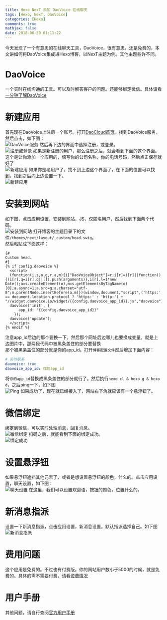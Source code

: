 ```yaml
---
title: Hexo NexT 添加 DaoVoice 在线聊天
tags: [Hexo, NexT, DaoVoice]
categories: [Hexo]
comments: true
mathjax: false
date: 2018-06-30 01:11:22
---
```

今天发现了一个有意思的在线聊天工具，DaoVoice，很有意思，还是免费的，本文讲如何将DaoVoice集成进Hexo博客，以NexT主题为例。其他主题些许不同。  

<!-- more -->

# DaoVoice
一个实时在线沟通的工具。可以及时解答客户的问题。还能够绑定微信。具体请看[一分钟了解DaoVoice](http://blog.daovoice.io/daovocie_manhua/?utm_source=DaoCloud&utm_campaign=39_campaign&utm_medium=daovoice_widget&utm_term=footer_link&utm_content=one_min)  

# 新建应用
首先现在DaoVoice上注册一个账号。打开[DaoCloud首页](https://www.daocloud.io/)。找到DaoVoice服务，然后点击，如下图：  
![DaoVoice服务](https://images.yunhao.space/pica/hexo-next-add-daovoice-contact/1.png)
然后再下边的界面中选择注册，或登录。  
![注册或登录](https://images.yunhao.space/pica/hexo-next-add-daovoice-contact/2.png)
如果是新注册的用户，那么注册之后，就会看到下面的这个界面。这个是让你添加一个应用的，填写你的公司名称，你的电话号码，然后点击保存就好了  
![新建应用](https://images.yunhao.space/pica/hexo-next-add-daovoice-contact/3.png)
如果你是老用户了，找不到上边这个界面了，在下面的位置可以找到，找到之后向上边设置一下。  
![新建应用](https://images.yunhao.space/pica/hexo-next-add-daovoice-contact/4.png)

# 安装到网站
如下图，点击应用设置，安装到网站，JS，仅匿名用户，然后找到下面两个代码。  
![安装到网站](https://images.yunhao.space/pica/hexo-next-add-daovoice-contact/5.png)
打开博客的主题目录下的文件`/themes/next/layout/_custom/head.swig`。  
然后粘贴成下面这样：  
```swig
{#
Custom head.
#}
{% if config.daovoice %}
  <script>
  (function(i,s,o,g,r,a,m){i["DaoVoiceObject"]=r;i[r]=i[r]||function(){(i[r].q=i[r].q||[]).push(arguments)},i[r].l=1*new Date();a=s.createElement(o),m=s.getElementsByTagName(o)[0];a.async=1;a.src=g;a.charset="utf-8";m.parentNode.insertBefore(a,m)})(window,document,"script",('https:' == document.location.protocol ? 'https:' : 'http:') + "//widget.daovoice.io/widget/{{config.daovoice_app_id}}.js","daovoice")
  daovoice('init', {
      app_id: "{{config.daovoice_app_id}}"
    });
  daovoice('update');
  </script>
{% endif %}
```
注意app_id后边的那个要换一下，然后那个网址后边哪儿也要换成变量。就是上边图片中，那两段代码中被黑条盖住的部分要替换  
那个被黑条盖住的部分就是你的app_id。打开`博客配置文件`然后增加下面内容：  
```yaml
# 实时联系
daovoice: true
daovoice_app_id: 你的app_id
```
将`你的app_id`替换成黑条盖住的部分就行了。然后执行`hexo cl & hexo g & hexo d`，之后ping一下，如下图  
![Ping](https://images.yunhao.space/pica/hexo-next-add-daovoice-contact/6.png)
如果成功了，现在就已经接入了，网站右下角就应该有一个悬浮钮了。  

# 微信绑定
绑定到微信，可以实时处理消息，回复消息。  
![微信绑定](https://images.yunhao.space/pica/hexo-next-add-daovoice-contact/7.png)
扫码之后，就能看到下面的绑定成功。  
![绑定成功](https://images.yunhao.space/pica/hexo-next-add-daovoice-contact/8.png)

# 设置悬浮钮
如果悬浮钮遮挡其他元素了，或者是想设置悬浮钮的颜色，什么的。点击应用设置，聊天设置，如下图：  
![聊天设置](https://images.yunhao.space/pica/hexo-next-add-daovoice-contact/9.png)
在这里，我们可以设置欢迎语，按钮的颜色，位置什么的。  

# 新消息指派
设置一下新消息指派，点击应用设置，新消息设置，默认指派选择自己。如下图  
![新消息指派](https://images.yunhao.space/pica/hexo-next-add-daovoice-contact/10.png)

# 费用问题
这个应用是免费的。不过也有付费版。你的网站用户数小于5000的时候，就是免费的。具体的需不需要付费，请看[资费情况](http://guide.daocloud.io/daovoice/%E6%94%B6%E8%B4%B9%E8%A7%84%E5%88%99-9145665.html?_ga=2.184733417.1747920387.1530264739-470864725.1530264739)  

# 用户手册
其他问题，请自行查阅[官方用户手册](http://guide.daocloud.io/daovoice/daovoice-5868545.html)